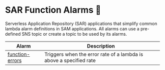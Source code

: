 # SAR Function Alarms 🚨

Serverless Application Repository (SAR) applications that simplify common lambda alarm definitions in SAM applications. All alarms can use a pre-defined SNS topic or create a topic to be used by its alarms.


| Alarm | Description |
| ----- | ----------- |
| [function-errors](./function-errors-alarm/README.md) | Triggers when the error rate of a lambda is above a specified rate |


